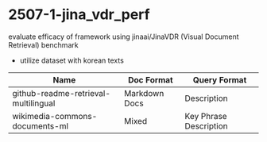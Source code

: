 # 2507-1-jina_vdr_perf
evaluate efficacy of framework using jinaai/JinaVDR (Visual Document Retrieval) benchmark
* utilize dataset with korean texts

| Name | Doc Format | Query Format |
| --- | --- | --- |
| github-readme-retrieval-multilingual | Markdown Docs | Description |
| wikimedia-commons-documents-ml | Mixed | Key Phrase Description |